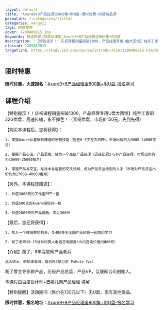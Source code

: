 ```yaml
---
layout: default
title: 'Axure9+8产品经理全800集+附U盘-限时优惠-网易精品课'
permalink: /:categories/:title/
categories: wangyi2
tags: 网易提供
cover: 1209489815.jpg
keywords: 精选网课,网易云课堂,Axure9+8产品经理全800集+附U盘
description: '【特别提示！！庆祝课程销量突破1000，产品经理专用U盘大回馈】纯手工青铜32G优盘，高速传输，永不掉色！（青铜优盘，市'
classid: 1209489815
targetlink: https://study.163.com/course/introduction/1209489815.htm?share=1&shareId=1025206652&utm_campaign=share&utm_medium=iphoneShare&utm_source=&utm_u=1025206652
---
```


## 限时特惠

**限时优惠，火速报名**：[Axure9+8产品经理全800集+附U盘-报名学习](https://study.163.com/course/introduction/1209489815.htm?share=1&shareId=1025206652&utm_campaign=share&utm_medium=iphoneShare&utm_source=&utm_u=1025206652)

## 课程介绍

【特别提示！！庆祝课程销量突破1000，产品经理专用U盘大回馈】纯手工青铜32G优盘，高速传输，永不掉色！（青铜优盘，市场价150元，先到先得）

【购买本课程后，您将获得】：

    1. 掌握Axure从基础到精通的所有技能（胜任0-3岁左右的PM，市场出价约为9000-14000每月）

    2. 掌握产品心法，产品思维，成为一个高级产品经理（迅速比肩3-5岁产品经理，市场出价约为15000-25000每月）

    3. 掌握产品与交互，与技术与运营的交叉领域，成为产品总监级别的人才（市场对产品总监出价约为27000-40000每月）

【另外，本课程还赠送】：

    1. 价值3000元的工作型PPT一套

    2. 价值500元的Axure授权码一枚

    3. 价值2000元的产品模板、库近300份

【最后，您还将获得】：

    1. 加入一个微信群的机会，与400多名全国产品经理一起抱团学习

    2. 胡了老师10~15分钟的真人电话咨询服务(业内咨询价值约800元）

【介绍】胡了，8年互联网产品老兵 

    北大硕士、新加坡海归，曾创办3家公司 PmHule（Vx) 

胡了曾主导多款产品，历经产品总监，产品VP，互联网公司创始人。

本课程由百度设计师+去哪儿网产品经理 讲解

【特别提醒】活动期间（售价在130元以下）无U盘，但有其他赠品。

**限时优惠，报名地址**：[Axure9+8产品经理全800集+附U盘-报名学习](https://study.163.com/course/introduction/1209489815.htm?share=1&shareId=1025206652&utm_campaign=share&utm_medium=iphoneShare&utm_source=&utm_u=1025206652)

